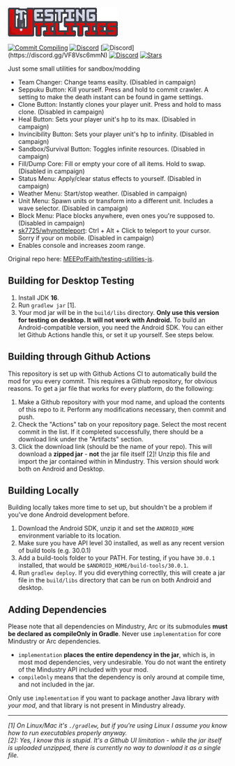 ![Logo](images/TestUtils.png)

[![Commit Compiling](https://github.com/MEEPofFaith/testing-utilities-java/workflows/Commit%20Testing/badge.svg)](https://github.com/MEEPofFaith/testing-utilities-java/actions/workflows/commitTest.yml)
[![Discord](https://img.shields.io/discord/704355237246402721.svg?logo=discord&logoColor=white&logoWidth=20&labelColor=ffd37f&label=Mindustry)](https://discord.com/invite/mindustry)
[![Discord](https://img.shields.io/discord/704355237246402721.svg?logo=discord&logoColor=white&logoWidth=20&labelColor=181818&label=de_)](https://discord.gg/VF8Vsc6mmN)
[![Discord](https://img.shields.io/discord/704355237246402721.svg?logo=discord&logoColor=white&logoWidth=20&labelColor=8a1a1a&label=Avant)](https://discord.gg/V6ygvgGVqE)
[![Stars](https://img.shields.io/github/stars/MEEPofFaith/testing-utilities-java?label=Star%20the%20mod%20here%21&style=social)]()

Just some small utilities for sandbox/modding

- Team Changer: Change teams easilty. (Disabled in campaign)
- Seppuku Button: Kill yourself. Press and hold to commit crawler. A setting to make the death instant can be found in game settings.
- Clone Button: Instantly clones your player unit. Press and hold to mass clone. (Disabled in campaign)
- Heal Button: Sets your player unit's hp to its max. (Disabled in campaign)
- Invincibility Button: Sets your player unit's hp to infinity. (Disabled in campaign)
- Sandbox/Survival Button: Toggles infinite resources. (Disabled in campaign)
- Fill/Dump Core: Fill or empty your core of all items. Hold to swap. (Disabled in campaign)
- Status Menu: Apply/clear status effects to yourself. (Disabled in campaign)
- Weather Menu: Start/stop weather. (Disabled in campaign)
- Unit Menu: Spawn units or transform into a different unit. Includes a wave selector. (Disabled in campaign)
- Block Menu: Place blocks anywhere, even ones you're supposed to. (Disabled in campaign)
- [sk7725/whynotteleport](https://github.com/sk7725/WhyNotTeleport): Ctrl + Alt + Click to teleport to your cursor. Sorry if your on mobile. (Disabled in campaign)
- Enables console and increases zoom range.

Original repo here: [MEEPofFaith/testing-utilities-js](https://github.com/MEEPofFaith/testing-utilities-js).

## Building for Desktop Testing

1. Install JDK **16**.
2. Run `gradlew jar` [1].
3. Your mod jar will be in the `build/libs` directory. **Only use this version for testing on desktop. It will not work with Android.**
To build an Android-compatible version, you need the Android SDK. You can either let Github Actions handle this, or set it up yourself. See steps below.

## Building through Github Actions

This repository is set up with Github Actions CI to automatically build the mod for you every commit. This requires a Github repository, for obvious reasons.
To get a jar file that works for every platform, do the following:
1. Make a Github repository with your mod name, and upload the contents of this repo to it. Perform any modifications necessary, then commit and push. 
2. Check the "Actions" tab on your repository page. Select the most recent commit in the list. If it completed successfully, there should be a download link under the "Artifacts" section. 
3. Click the download link (should be the name of your repo). This will download a **zipped jar** - **not** the jar file itself [2]! Unzip this file and import the jar contained within in Mindustry. This version should work both on Android and Desktop.

## Building Locally

Building locally takes more time to set up, but shouldn't be a problem if you've done Android development before.
1. Download the Android SDK, unzip it and set the `ANDROID_HOME` environment variable to its location.
2. Make sure you have API level 30 installed, as well as any recent version of build tools (e.g. 30.0.1)
3. Add a build-tools folder to your PATH. For testing, if you have `30.0.1` installed, that would be `$ANDROID_HOME/build-tools/30.0.1`.
4. Run `gradlew deploy`. If you did everything correctlly, this will create a jar file in the `build/libs` directory that can be run on both Android and desktop. 

## Adding Dependencies

Please note that all dependencies on Mindustry, Arc or its submodules **must be declared as compileOnly in Gradle**. Never use `implementation` for core Mindustry or Arc dependencies. 

- `implementation` **places the entire dependency in the jar**, which is, in most mod dependencies, very undesirable. You do not want the entirety of the Mindustry API included with your mod.
- `compileOnly` means that the dependency is only around at compile time, and not included in the jar.

Only use `implementation` if you want to package another Java library *with your mod*, and that library is not present in Mindustry already.

--- 

*[1]* *On Linux/Mac it's `./gradlew`, but if you're using Linux I assume you know how to run executables properly anyway.*  
*[2]: Yes, I know this is stupid. It's a Github UI limitation - while the jar itself is uploaded unzipped, there is currently no way to download it as a single file.*
